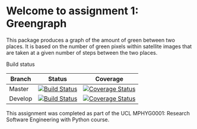 

# Welcome to assignment 1: Greengraph

This package produces a graph of the amount of green between two places. It is based on the number of green pixels within satellite images that are taken at a given number of steps between the two places.

Build status

| Branch | Status | Coverage | 
| ------ | ------ | -------- |
| Master |[![Build Status](https://travis-ci.org/RiannaK/Coursework1.svg?branch=master)](https://travis-ci.org/RiannaK/Coursework1)| [![Coverage Status](https://coveralls.io/repos/github/RiannaK/Coursework1/badge.svg?branch=master)](https://coveralls.io/github/RiannaK/Coursework1?branch=master) |
| Develop |[![Build Status](https://travis-ci.org/RiannaK/Coursework1.svg?branch=develop)](https://travis-ci.org/RiannaK/Coursework1)| [![Coverage Status](https://coveralls.io/repos/github/RiannaK/Coursework1/badge.svg?branch=develop)](https://coveralls.io/github/RiannaK/Coursework1?branch=develop) |




This assignment was completed as part of the UCL MPHYG0001: Research Software Engineering with Python course.
